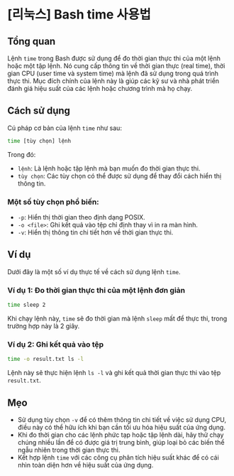 # [리눅스] Bash time 사용법

## Tổng quan
Lệnh `time` trong Bash được sử dụng để đo thời gian thực thi của một lệnh hoặc một tập lệnh. Nó cung cấp thông tin về thời gian thực (real time), thời gian CPU (user time và system time) mà lệnh đã sử dụng trong quá trình thực thi. Mục đích chính của lệnh này là giúp các kỹ sư và nhà phát triển đánh giá hiệu suất của các lệnh hoặc chương trình mà họ chạy.

## Cách sử dụng
Cú pháp cơ bản của lệnh `time` như sau:

```bash
time [tùy chọn] lệnh
```

Trong đó:
- `lệnh`: Là lệnh hoặc tập lệnh mà bạn muốn đo thời gian thực thi.
- `tùy chọn`: Các tùy chọn có thể được sử dụng để thay đổi cách hiển thị thông tin.

### Một số tùy chọn phổ biến:
- `-p`: Hiển thị thời gian theo định dạng POSIX.
- `-o <file>`: Ghi kết quả vào tệp chỉ định thay vì in ra màn hình.
- `-v`: Hiển thị thông tin chi tiết hơn về thời gian thực thi.

## Ví dụ
Dưới đây là một số ví dụ thực tế về cách sử dụng lệnh `time`.

### Ví dụ 1: Đo thời gian thực thi của một lệnh đơn giản
```bash
time sleep 2
```
Khi chạy lệnh này, `time` sẽ đo thời gian mà lệnh `sleep` mất để thực thi, trong trường hợp này là 2 giây.

### Ví dụ 2: Ghi kết quả vào tệp
```bash
time -o result.txt ls -l
```
Lệnh này sẽ thực hiện lệnh `ls -l` và ghi kết quả thời gian thực thi vào tệp `result.txt`.

## Mẹo
- Sử dụng tùy chọn `-v` để có thêm thông tin chi tiết về việc sử dụng CPU, điều này có thể hữu ích khi bạn cần tối ưu hóa hiệu suất của ứng dụng.
- Khi đo thời gian cho các lệnh phức tạp hoặc tập lệnh dài, hãy thử chạy chúng nhiều lần để có được giá trị trung bình, giúp loại bỏ các biến thể ngẫu nhiên trong thời gian thực thi.
- Kết hợp lệnh `time` với các công cụ phân tích hiệu suất khác để có cái nhìn toàn diện hơn về hiệu suất của ứng dụng.